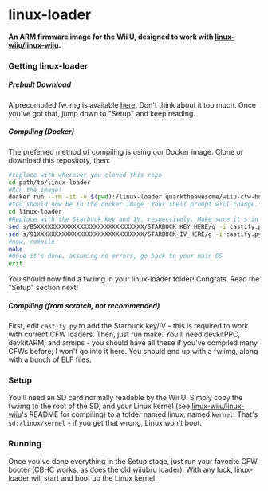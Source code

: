 # linux-loader
**An ARM firmware image for the Wii U, designed to work with [linux-wiiu/linux-wiiu](https://gitlab.com/linux-wiiu/linux-wiiu).**

### Getting linux-loader
##### Prebuilt Download
A precompiled fw.img is available [here](https://gitlab.com/linux-wiiu/linux-loader/-/jobs/artifacts/master/raw/fw.img?job=master-build). Don't think about it too much. Once you've got that, jump down to "Setup" and keep reading.

##### Compiling (Docker)
The preferred method of compiling is using our Docker image. Clone or download this repository, then:
```sh
#replace with wherever you cloned this repo
cd path/to/linux-loader
#Run the image!
docker run --rm -it -v $(pwd):/linux-loader quarktheawesome/wiiu-cfw-builder
#You should now be in the docker image. Your shell prompt will change.
cd linux-loader
#Replace with the Starbuck key and IV, respectively. Make sure it's in all caps
sed s/B5XXXXXXXXXXXXXXXXXXXXXXXXXXXXXX/STARBUCK_KEY_HERE/g -i castify.py
sed s/91XXXXXXXXXXXXXXXXXXXXXXXXXXXXXX/STARBUCK_IV_HERE/g -i castify.py
#now, compile
make
#Once it's done, assuming no errors, go back to your main OS
exit
```
You should now find a fw.img in your linux-loader folder! Congrats. Read the "Setup" section next!

##### Compiling (from scratch, not recommended)
First, edit `castify.py` to add the Starbuck key/IV - this is required to work with current CFW loaders. Then, just run make. You'll need devkitPPC, devkitARM, and armips - you should have all these if you've compiled many CFWs before; I won't go into it here. You should end up with a fw.img, along with a bunch of ELF files.

### Setup
You'll need an SD card normally readable by the Wii U. Simply copy the fw.img to the root of the SD, and your Linux kernel (see [linux-wiiu/linux-wiiu](https://gitlab.com/linux-wiiu/linux-wiiu)'s README for compiling) to a folder named linux, named `kernel`. That's `sd:/linux/kernel` - if you get that wrong, Linux won't boot.

### Running
Once you've done everything in the Setup stage, just run your favorite CFW booter (CBHC works, as does the old wiiubru loader). With any luck, linux-loader will start and boot up the Linux kernel.
